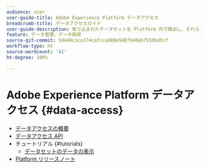 ```yaml
---
audience: user
user-guide-title: Adobe Experience Platform データアクセス
breadcrumb-title: データアクセスガイド
user-guide-description: 取り込まれたデータセットを Platform 内で検出し、それらのデータにアクセスします。
feature: データ管理、データ取得
source-git-commit: 5d449c1ca174cafcca988e9487940eb7550bd5cf
workflow-type: ht
source-wordcount: '41'
ht-degree: 100%

---
```



# Adobe Experience Platform データアクセス {#data-access}

- [データアクセスの概要](home.md)
- [データアクセス API](api.md)
- チュートリアル {#tutorials}
   - [データセットのデータの表示](tutorials/dataset-data.md)
- [Platform リリースノート](https://docs.adobe.com/content/help/ja-JP/experience-platform/release-notes/latest.html)